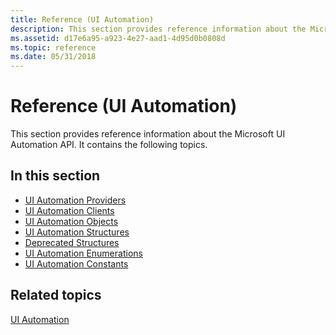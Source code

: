```yaml
---
title: Reference (UI Automation)
description: This section provides reference information about the Microsoft UI Automation \ 32;API.
ms.assetid: d17e6a95-a923-4e27-aad1-4d95d0b0808d
ms.topic: reference
ms.date: 05/31/2018
---
```


# Reference (UI Automation)

This section provides reference information about the Microsoft UI Automation API. It contains the following topics.

## In this section

-   [UI Automation Providers](uiauto-entry-uiautoprovidersforwin32apps.md)
-   [UI Automation Clients](uiauto-entry-uiautoclientsforwin32apps.md)
-   [UI Automation Objects](uiauto-entry-objects.md)
-   [UI Automation Structures](uiauto-entry-structures.md)
-   [Deprecated Structures](uiauto-entry-deprecated-structures.md)
-   [UI Automation Enumerations](uiauto-entry-enumerations.md)
-   [UI Automation Constants](uiauto-entry-constants.md)

## Related topics

<dl> <dt>

[UI Automation](entry-uiauto-win32.md)
</dt> </dl>

 

 




